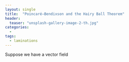 ```yaml
---
layout: single
title:  "Poincaré–Bendixson and the Hairy Ball Theorem"
header:
  teaser: "unsplash-gallery-image-2-th.jpg"
categories: 
  - 
tags:
  - laminations
---
```


Suppose we have a vector field 